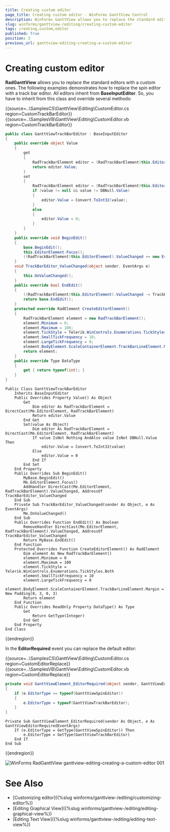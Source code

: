 ```yaml
---
title: Creating custom editor
page_title: Creating custom editor - WinForms GanttView Control
description: WinForms GanttView allows you to replace the standard editors with a custom one.
slug: winforms/ganttview-/editing/creating-custom-editor
tags: creating,custom,editor
published: True
position: 3
previous_url: ganttview-editing-creating-a-custom-editor
---
```


# Creating custom editor

__RadGanttView__ allows you to replace the standard editors with a custom ones. The following examples demonstrates how to replace the spin editor with a track bar editor. All editors inherit from __BaseInputEditor__. So, you have to inherit from this class and override several methods:

{{source=..\SamplesCS\GanttView\Editing\CustomEditor.cs region=CustomTrackBarEditor}} 
{{source=..\SamplesVB\GanttView\Editing\CustomEditor.vb region=CustomTrackBarEditor}} 

````C#
public class GanttViewTrackBarEditor : BaseInputEditor
{
    public override object Value
    {
        get
        {
            RadTrackBarElement editor = (RadTrackBarElement)this.EditorElement;
            return editor.Value;
        }
        set
        {
            RadTrackBarElement editor = (RadTrackBarElement)this.EditorElement;
            if (value != null && value != DBNull.Value)
            {
                editor.Value = Convert.ToInt32(value);
            }
            else
            {
                editor.Value = 0;
            }
        }
    }
    public override void BeginEdit()
    {
        base.BeginEdit();
        this.EditorElement.Focus();
        ((RadTrackBarElement)this.EditorElement).ValueChanged += new EventHandler(TrackBarEditor_ValueChanged);
    }
    void TrackBarEditor_ValueChanged(object sender, EventArgs e)
    {
        this.OnValueChanged();
    }
    public override bool EndEdit()
    {
        ((RadTrackBarElement)this.EditorElement).ValueChanged -= TrackBarEditor_ValueChanged;
        return base.EndEdit();
    }
    protected override RadElement CreateEditorElement()
    {
        RadTrackBarElement element = new RadTrackBarElement();
        element.Minimum = 0;
        element.Maximum = 100;
        element.TickStyle = Telerik.WinControls.Enumerations.TickStyles.Both;
        element.SmallTickFrequency = 10;
        element.LargeTickFrequency = 0;
        element.BodyElement.ScaleContainerElement.TrackBarLineElement.Margin = new Padding(0, 3, 0, 3);
        return element;
    }
    public override Type DataType
    {
        get { return typeof(int); }
    }
}

````
````VB.NET
Public Class GanttViewTrackBarEditor
    Inherits BaseInputEditor
    Public Overrides Property Value() As Object
        Get
            Dim editor As RadTrackBarElement = DirectCast(Me.EditorElement, RadTrackBarElement)
            Return editor.Value
        End Get
        Set(value As Object)
            Dim editor As RadTrackBarElement = DirectCast(Me.EditorElement, RadTrackBarElement)
            If value IsNot Nothing AndAlso value IsNot DBNull.Value Then
                editor.Value = Convert.ToInt32(value)
            Else
                editor.Value = 0
            End If
        End Set
    End Property
    Public Overrides Sub BeginEdit()
        MyBase.BeginEdit()
        Me.EditorElement.Focus()
        AddHandler DirectCast(Me.EditorElement, RadTrackBarElement).ValueChanged, AddressOf TrackBarEditor_ValueChanged
    End Sub
    Private Sub TrackBarEditor_ValueChanged(sender As Object, e As EventArgs)
        Me.OnValueChanged()
    End Sub
    Public Overrides Function EndEdit() As Boolean
        RemoveHandler DirectCast(Me.EditorElement, RadTrackBarElement).ValueChanged, AddressOf TrackBarEditor_ValueChanged
        Return MyBase.EndEdit()
    End Function
    Protected Overrides Function CreateEditorElement() As RadElement
        Dim element As New RadTrackBarElement()
        element.Minimum = 0
        element.Maximum = 100
        element.TickStyle = Telerik.WinControls.Enumerations.TickStyles.Both
        element.SmallTickFrequency = 10
        element.LargeTickFrequency = 0
        element.BodyElement.ScaleContainerElement.TrackBarLineElement.Margin = New Padding(0, 3, 0, 3)
        Return element
    End Function
    Public Overrides ReadOnly Property DataType() As Type
        Get
            Return GetType(Integer)
        End Get
    End Property
End Class

````

{{endregion}} 

In the __EditorRequired__ event you can replace the default editor:

{{source=..\SamplesCS\GanttView\Editing\CustomEditor.cs region=CustomEditorReplace}} 
{{source=..\SamplesVB\GanttView\Editing\CustomEditor.vb region=CustomEditorReplace}} 

````C#
private void GanttViewElement_EditorRequired(object sender, GanttViewEditorRequiredEventArgs e)
{
    if (e.EditorType == typeof(GanttViewSpinEditor))
    {
        e.EditorType = typeof(GanttViewTrackBarEditor);
    }
}

````
````VB.NET
Private Sub GanttViewElement_EditorRequired(sender As Object, e As GanttViewEditorRequiredEventArgs)
    If (e.EditorType = GetType(GanttViewSpinEditor)) Then
        e.EditorType = GetType(GanttViewTrackBarEditor)
    End If
End Sub

````

{{endregion}} 

![WinForms RadGanttView ganttview-editing-creating-a-custom-editor 001](images/ganttview-editing-creating-a-custom-editor001.png)

# See Also

* [Customizing editor]({%slug winforms/ganttview-/editing/customizing-editor%})
* [Editing Graphical View]({%slug winforms/ganttview-/editing/editing-graphical-view%})
* [Editing Text View]({%slug winforms/ganttview-/editing/editing-text-view%})
